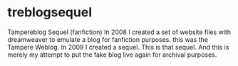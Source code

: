 # treblogsequel
Tampereblog Sequel (fanfiction)
In 2008 I created a set of website files with dreamweaver to emulate a blog for fanfiction purposes. this was the Tampere Weblog.  In 2009 I created a sequel. This is that sequel. And this is merely my attempt to put the fake blog live again for archival purposes.
